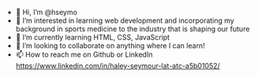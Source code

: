 - 👋 Hi, I’m @hseymo
- 👀 I’m interested in learning web development and incorporating my background in sports medicine to the industry that is shaping our future
- 🌱 I’m currently learning HTML, CSS, JavaScript
- 💞️ I’m looking to collaborate on anything where I can learn!
- 📫 How to reach me on Github or LinkedIn https://www.linkedin.com/in/haley-seymour-lat-atc-a5b01052/

<!---
hseymo/hseymo is a ✨ special ✨ repository because its `README.md` (this file) appears on your GitHub profile.
You can click the Preview link to take a look at your changes.
--->
